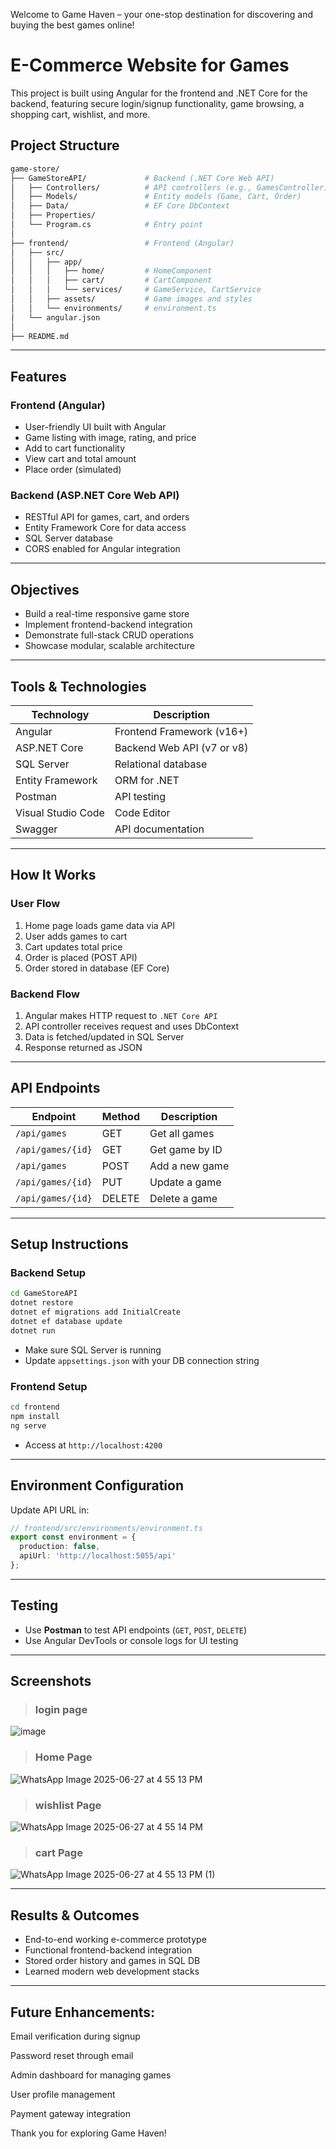  Welcome to Game Haven – your one-stop destination for discovering and buying the best games online!

# E-Commerce Website for Games

This project is built using Angular for the frontend and .NET Core for the backend, featuring secure login/signup functionality, game browsing, a shopping cart, wishlist, and more.

##  Project Structure

```bash
game-store/
├── GameStoreAPI/             # Backend (.NET Core Web API)
│   ├── Controllers/          # API controllers (e.g., GamesController)
│   ├── Models/               # Entity models (Game, Cart, Order)
│   ├── Data/                 # EF Core DbContext
│   ├── Properties/
│   └── Program.cs            # Entry point
│
├── frontend/                 # Frontend (Angular)
│   ├── src/
│   │   ├── app/
│   │   │   ├── home/         # HomeComponent
│   │   │   ├── cart/         # CartComponent
│   │   │   └── services/     # GameService, CartService
│   │   ├── assets/           # Game images and styles
│   │   └── environments/     # environment.ts
│   └── angular.json
│
├── README.md
```

---

## Features

###  Frontend (Angular)

* User-friendly UI built with Angular
* Game listing with image, rating, and price
* Add to cart functionality
* View cart and total amount
* Place order (simulated)

###  Backend (ASP.NET Core Web API)

* RESTful API for games, cart, and orders
* Entity Framework Core for data access
* SQL Server database
* CORS enabled for Angular integration

---

##  Objectives

* Build a real-time responsive game store
* Implement frontend-backend integration
* Demonstrate full-stack CRUD operations
* Showcase modular, scalable architecture

---

##  Tools & Technologies

| Technology         | Description                |
| ------------------ | -------------------------- |
| Angular            | Frontend Framework (v16+)  |
| ASP.NET Core       | Backend Web API (v7 or v8) |
| SQL Server         | Relational database        |
| Entity Framework   | ORM for .NET               |
| Postman            | API testing                |
| Visual Studio Code | Code Editor                |
| Swagger            | API documentation          |

---

##  How It Works

###  User Flow

1. Home page loads game data via API
2. User adds games to cart
3. Cart updates total price
4. Order is placed (POST API)
5. Order stored in database (EF Core)

###  Backend Flow

1. Angular makes HTTP request to `.NET Core API`
2. API controller receives request and uses DbContext
3. Data is fetched/updated in SQL Server
4. Response returned as JSON

---

##  API Endpoints

| Endpoint          | Method | Description    |
| ----------------- | ------ | -------------- |
| `/api/games`      | GET    | Get all games  |
| `/api/games/{id}` | GET    | Get game by ID |
| `/api/games`      | POST   | Add a new game |
| `/api/games/{id}` | PUT    | Update a game  |
| `/api/games/{id}` | DELETE | Delete a game  |

---

##  Setup Instructions

###  Backend Setup

```bash
cd GameStoreAPI
dotnet restore
dotnet ef migrations add InitialCreate
dotnet ef database update
dotnet run
```

* Make sure SQL Server is running
* Update `appsettings.json` with your DB connection string

###  Frontend Setup

```bash
cd frontend
npm install
ng serve
```

* Access at `http://localhost:4200`

---

##  Environment Configuration

Update API URL in:

```ts
// frontend/src/environments/environment.ts
export const environment = {
  production: false,
  apiUrl: 'http://localhost:5055/api'
};
```

---

##  Testing

* Use **Postman** to test API endpoints (`GET`, `POST`, `DELETE`)
* Use Angular DevTools or console logs for UI testing

---

##  Screenshots

> ### login page
![image](https://github.com/user-attachments/assets/41a4f783-22e1-43df-b92c-f5ba469fdbd4)
> ### Home Page
![WhatsApp Image 2025-06-27 at 4 55 13 PM](https://github.com/user-attachments/assets/4700d499-3f29-4c11-90c1-afbbc38330b7)
>### wishlist Page
![WhatsApp Image 2025-06-27 at 4 55 14 PM](https://github.com/user-attachments/assets/d8d51ccf-8bba-4fe7-b9c6-c43e41ca78c8)
> ### cart Page
![WhatsApp Image 2025-06-27 at 4 55 13 PM (1)](https://github.com/user-attachments/assets/ba45a59f-9e0e-4279-b26f-b5e05059b1a5)
> 







---

##  Results & Outcomes

* End-to-end working e-commerce prototype
* Functional frontend-backend integration
* Stored order history and games in SQL DB
* Learned modern web development stacks

---


## Future Enhancements:

Email verification during signup

Password reset through email

Admin dashboard for managing games

User profile management

Payment gateway integration

Thank you for exploring Game Haven!

